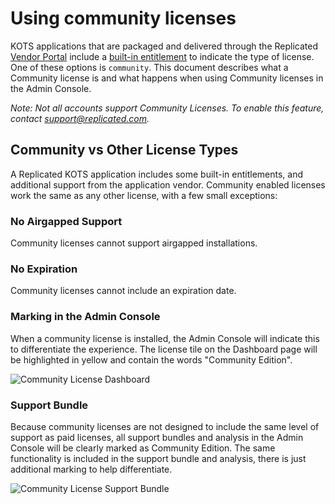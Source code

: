 # Using community licenses

KOTS applications that are packaged and delivered through the Replicated [Vendor Portal](https://vendor.replicated.com) include a [built-in entitlement](/vendor/entitlements/built-in-entitlements/) to indicate the type of license.
One of these options is `community`.
This document describes what a Community license is and what happens when using Community licenses in the Admin Console.

*Note: Not all accounts support Community Licenses. To enable this feature, contact [support@replicated.com](mailto:support@replicated.com).*

## Community vs Other License Types

A Replicated KOTS application includes some built-in entitlements, and additional support from the application vendor.
Community enabled licenses work the same as any other license, with a few small exceptions:

### No Airgapped Support
Community licenses cannot support airgapped installations.

### No Expiration
Community licenses cannot include an expiration date.

### Marking in the Admin Console
When a community license is installed, the Admin Console will indicate this to differentiate the experience.
The license tile on the Dashboard page will be highlighted in yellow and contain the words "Community Edition".

![Community License Dashboard](/images/community-license-dashboard.png)


### Support Bundle
Because community licenses are not designed to include the same level of support as paid licenses, all support bundles and analysis in the Admin Console will be clearly marked as Community Edition.
The same functionality is included in the support bundle and analysis, there is just additional marking to help differentiate.


![Community License Support Bundle](/images/community-license-bundle.png)
